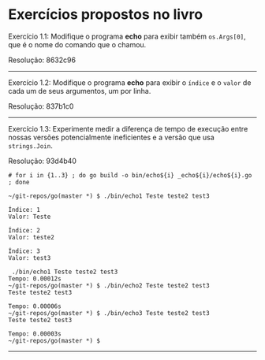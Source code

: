 # Exercícios propostos no livro

Exercício 1.1: Modifique o programa **echo** para exibir também `os.Args[0]`, que é o nome do comando que o chamou.

Resolução: 8632c96

---

Exercício 1.2: Modifique o programa **echo** para exibir o `índice` e o `valor` de cada um de seus argumentos, um por linha.

Resolução: 837b1c0

---

Exercício 1.3: Experimente medir a diferença de tempo de execução entre  nossas versões potencialmente ineficientes e a versão que usa `strings.Join`. 

Resolução: 93d4b40

```
# for i in {1..3} ; do go build -o bin/echo${i} _echo${i}/echo${i}.go ; done

~/git-repos/go(master *) $ ./bin/echo1 Teste teste2 test3

Índice: 1
Valor: Teste

Índice: 2
Valor: teste2

Índice: 3
Valor: test3

 ./bin/echo1 Teste teste2 test3
Tempo: 0.00012s
~/git-repos/go(master *) $ ./bin/echo2 Teste teste2 test3
Teste teste2 test3

Tempo: 0.00006s
~/git-repos/go(master *) $ ./bin/echo3 Teste teste2 test3
Teste teste2 test3

Tempo: 0.00003s
~/git-repos/go(master *) $ 
```

---
